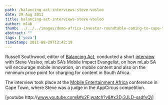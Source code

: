 ```yaml
---
path: /balancing-act-interviews-steve-vosloo
date: 29 Aug 2011
title: balancing-act-interviews-steve-vosloo
author: mlab
thumb: ../../../images/demo-africa-investor-roundtable-coming-to-cape-town.png
abstract: ""
tags: ['yoza']
timeStamp: 2011-08-29T12:42:19
---
```


Russell Southwood, editor of [Balancing Act](http:&#x2F;&#x2F;www.balancingact-africa.com&#x2F;), conducted a short [interview](http:&#x2F;&#x2F;youtu.be&#x2F;3JLD-ssdfvQ) with Steve Vosloo, mLab SA’s Mobile Impact Evangelist, on how mLab SA will encourage mobile innovation, on mobile content and also on the minimum price point for charging for content in South Africa.

The interview took place at the [Mobile Entertainment Africa](http:&#x2F;&#x2F;entertainment-africa.com&#x2F;wp&#x2F;) conference in Cape Town, where Steve was a judge in the AppCircus competition.

\[youtube http:&#x2F;&#x2F;www.youtube.com&#x2F;watch?v&#x3D;3JLD-ssdfvQ\]


